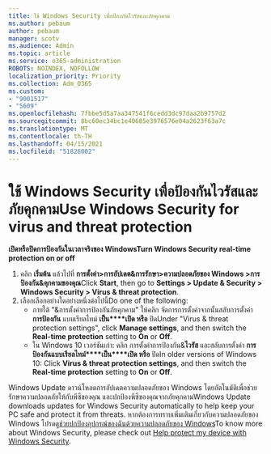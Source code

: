 ```yaml
---
title: ใช้ Windows Security เพื่อป้องกันไวรัสและภัยคุกคาม
ms.author: pebaum
author: pebaum
manager: scotv
ms.audience: Admin
ms.topic: article
ms.service: o365-administration
ROBOTS: NOINDEX, NOFOLLOW
localization_priority: Priority
ms.collection: Adm_O365
ms.custom:
- "9001517"
- "5609"
ms.openlocfilehash: 7fbbe5d5a7aa347541f6cedd3dc97daa2b9757d2
ms.sourcegitcommit: 8bc60ec34bc1e40685e3976576e04a2623f63a7c
ms.translationtype: MT
ms.contentlocale: th-TH
ms.lasthandoff: 04/15/2021
ms.locfileid: "51826002"
---
```

# <a name="use-windows-security-for-virus-and-threat-protection"></a><span data-ttu-id="3961a-102">ใช้ Windows Security เพื่อป้องกันไวรัสและภัยคุกคาม</span><span class="sxs-lookup"><span data-stu-id="3961a-102">Use Windows Security for virus and threat protection</span></span>

<span data-ttu-id="3961a-103">**เปิดหรือปิดการป้องกันในเวลาจริงของ Windows**</span><span class="sxs-lookup"><span data-stu-id="3961a-103">**Turn Windows Security real-time protection on or off**</span></span>

1. <span data-ttu-id="3961a-104">คลิก **เริ่มต้น** แล้วไปที่ **การตั้งค่า>การอัปเดต&การรักษา>ความปลอดภัยของ Windows >การป้องกัน&คุกคามของคุณ**</span><span class="sxs-lookup"><span data-stu-id="3961a-104">Click **Start**, then go to **Settings > Update & Security > Windows Security > Virus & threat protection**.</span></span>
2. <span data-ttu-id="3961a-105">เลือกเลือกอย่างใดอย่างหนึ่งต่อไปนี้</span><span class="sxs-lookup"><span data-stu-id="3961a-105">Do one of the following:</span></span>
    - <span data-ttu-id="3961a-106">ภายใต้ "&การตั้งค่าการป้องกันภัยคุกคาม" ให้คลิก จัดการการตั้งค่าจากนั้นสลับการตั้งค่า **การป้องกัน** แบบเรียลไทม์ **เป็น\*\*\*\*เปิด หรือ** ปิด</span><span class="sxs-lookup"><span data-stu-id="3961a-106">Under "Virus & threat protection settings", click **Manage settings**, and then switch the **Real-time protection** setting to **On** or **Off**.</span></span>
    - <span data-ttu-id="3961a-107">ใน Windows 10 เวอร์ชันเก่า: คลิก การตั้งค่าการป้องกัน&**ไวรัส** และสลับการตั้งค่า **การป้องกันแบบเรียลไทม์\*\*\*\*เป็น\*\*\*\*เปิด หรือ** ปิด</span><span class="sxs-lookup"><span data-stu-id="3961a-107">In older versions of Windows 10: Click **Virus & threat protection settings**, and then switch the **Real-time protection** setting to **On** or **Off**.</span></span>

<span data-ttu-id="3961a-108">Windows Update ดาวน์โหลดการอัปเดตความปลอดภัยของ Windows โดยอัตโนมัติเพื่อช่วยรักษาความปลอดภัยให้กับพีซีของคุณ และปกป้องพีซีของคุณจากภัยคุกคาม</span><span class="sxs-lookup"><span data-stu-id="3961a-108">Windows Update downloads updates for Windows Security automatically to help keep your PC safe and protect it from threats.</span></span> <span data-ttu-id="3961a-109">หากต้องการทราบเพิ่มเติมเกี่ยวกับความปลอดภัยของ Windows โปรดดู[ช่วยปกป้องอุปกรณ์ของฉันด้วยความปลอดภัยของ Windows](https://support.microsoft.com/help/17464/windows-10-help-protect-my-device-with-windows-security)</span><span class="sxs-lookup"><span data-stu-id="3961a-109">To know more about Windows Security, please check out [Help protect my device with Windows Security](https://support.microsoft.com/help/17464/windows-10-help-protect-my-device-with-windows-security).</span></span>

